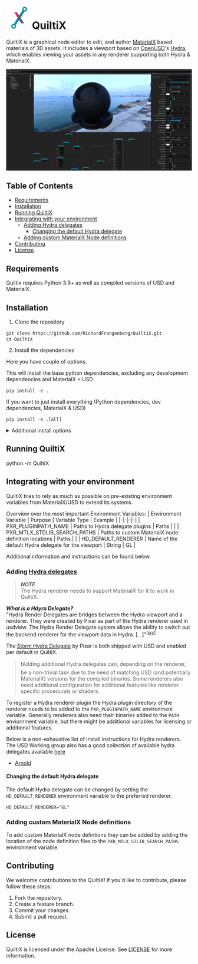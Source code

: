 <img align="left" width="70" height="70" padding=5 src="src/QuiltiX/resources/icons/quiltix-logo-x.png"> 

# QuiltiX  <!-- omit from toc -->

QuiltiX is a graphical node editor to edit, and author [MaterialX](https://materialx.org/) based materials of 3D assets. It includes a viewport based on [OpenUSD](https://www.openusd.org/release/index.html)'s [Hydra](https://openusd.org/release/glossary.html#hydra), which enables viewing your assets in any renderer supporting both Hydra & MaterialX.

<img align="center" padding=5 src="media/QuiltiX.png"> 

## Table of Contents  <!-- omit from toc -->

- [Requirements](#requirements)
- [Installation](#installation)
- [Running QuiltiX](#running-quiltix)
- [Integrating with your environment](#integrating-with-your-environment)
  - [Adding Hydra delegates](#adding-hydra-delegates)
    - [Changing the default Hydra delegate](#changing-the-default-hydra-delegate)
  - [Adding custom MaterialX Node definitions](#adding-custom-materialx-node-definitions)
- [Contributing](#contributing)
- [License](#license)

## Requirements
Quiltix requires Python 3.9+ as well as compiled versions of USD and MaterialX.

## Installation
1) Clone the repository

```
git clone https://github.com/RichardFrangenberg/QuiltiX.git
cd QuiltiX
```

2) Install the dependencies

Here you have couple of options.

This will install the base python dependencies, excluding any development dependencies and MaterialX + USD

```
pip install -e . 
```

If you want to just install everything (Python dependencies, dev dependencies, MaterialX & USD)
```
pip install -e .[all]
```

<details>
  <summary>Additional install options</summary>

These are the additional install options available
```
pip install -e .[usd,materialx,dev]
```
For more information see [pyproject.toml](pyproject.toml)
</details>


## Running QuiltiX

python -m QuiltiX 

## Integrating with your environment
QuiltiX tries to rely as much as possible on pre-existing environment variables from MaterialX/USD to extend its systems.

Overview over the most important Environment Variables:
| Environment Variable | Purpose | Variable Type | Example |
|-|-|-|-|
| PXR_PLUGINPATH_NAME | Paths to Hydra delegate plugins | Paths | |
| PXR_MTLX_STDLIB_SEARCH_PATHS | Paths to custom MaterialX node definition locations | Paths | |
| HD_DEFAULT_RENDERER | Name of the default Hydra delegate for the viewport | String | GL |

Additional information and instructions can be found below.

### Adding [Hydra delegates](https://openusd.org/release/glossary.html#hydra)
> **_NOTE_**  
> The Hydra renderer needs to support MaterialX for it to work in QuiltiX.  


**_What is a Hdyra Delegate?_**  
"Hydra Render Delegates are bridges between the Hydra viewport and a renderer. They were created by Pixar as part of the Hydra renderer used in usdview. The Hydra Render Delegate system allows the ability to switch out the backend renderer for the viewport data in Hydra. [...]"<sup>[[src]](https://learn.foundry.com/katana/dev-guide/Plugins/HydraRenderDelegates/Introduction.html#what-is-a-hydra-render-delegate)</sup>

The [Storm Hydra Delegate](https://openusd.org/dev/api/hd_storm_page_front.html) by Pixar is both shipped with USD and enabled per default in QuiltiX. 

> ❗Adding additional Hydra delegates can, depending on the renderer, be a non-trivial task due to the need of matching USD (and potentially MaterialX) versions for the compiled binaries. Some renderers also need additional configuration for additional features like renderer specific procedurals or shaders.

To register a Hydra renderer plugin the Hydra plugin directory of the renderer needs to be added to the `PXR_PLUGINPATH_NAME` environment variable. Generally renderers also need their binaries added to the `PATH` enviornment variable, but there might be additional variables for licensing or additional features.  

Below is a non-exhaustive list of install instructions for Hydra renderers. The USD Working group also has a good collection of available hydra delegates available [here](https://wiki.aswf.io/display/WGUSD/USD+Projects+and+Resources#USDProjectsandResources-Hydra)
* [Arnold](https://github.com/Autodesk/arnold-usd#building-and-installation)

#### Changing the default Hydra delegate
The default Hydra delegate can be changed by setting the `HD_DEFAULT_RENDERER` environment variable to the preferred renderer.

```shell
HD_DEFAULT_RENDERER="GL"
``````



### Adding custom MaterialX Node definitions

To add custom MaterialX node defintions they can be added by adding the location of the node definition files to the `PXR_MTLX_STLIB_SEARCH_PATHS` environment variable.


## Contributing

We welcome contributions to the QuiltiX! If you'd like to contribute, please follow these steps:

1. Fork the repository.
2. Create a feature branch.
3. Commit your changes.
4. Submit a pull request.

## License

QuiltiX is licensed under the Apache License. See [LICENSE](LICENSE) for more information.
